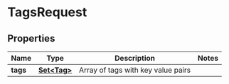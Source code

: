 

# TagsRequest


## Properties

Name | Type | Description | Notes
------------ | ------------- | ------------- | -------------
**tags** | [**Set&lt;Tag&gt;**](Tag.md) | Array of tags with key value pairs | 



